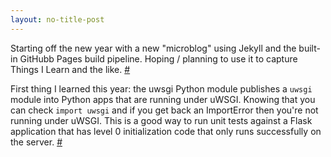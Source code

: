 ```yaml
---
layout: no-title-post
---
```

Starting off the new year with a new "microblog" using Jekyll and the built-in GitHubb Pages build pipeline. Hoping / planning to use it to capture Things I Learn and the like. [#](1)

First thing I learned this year: the uwsgi Python module publishes a `uwsgi` module into Python apps that are running under uWSGI. Knowing that you can check `import uwsgi` and if you get back an ImportError then you're not running under uWSGI. This is a good way to run unit tests against a Flask application that has level 0 initialization code that only runs successfully on the server. [#](2)
